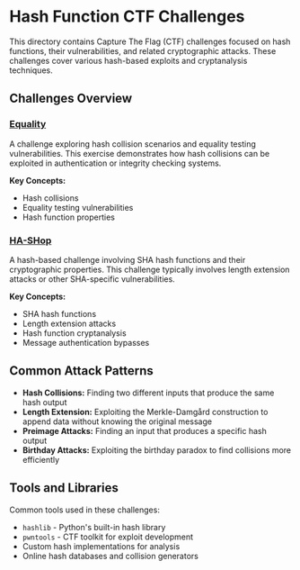 # Hash Function CTF Challenges

This directory contains Capture The Flag (CTF) challenges focused on hash functions, their vulnerabilities, and related cryptographic attacks. These challenges cover various hash-based exploits and cryptanalysis techniques.

## Challenges Overview

### [Equality](./Equality/)
A challenge exploring hash collision scenarios and equality testing vulnerabilities. This exercise demonstrates how hash collisions can be exploited in authentication or integrity checking systems.

**Key Concepts:**
- Hash collisions
- Equality testing vulnerabilities
- Hash function properties

### [HA-SHop](./HA-SHop/)
A hash-based challenge involving SHA hash functions and their cryptographic properties. This challenge typically involves length extension attacks or other SHA-specific vulnerabilities.

**Key Concepts:**
- SHA hash functions
- Length extension attacks
- Hash function cryptanalysis
- Message authentication bypasses

## Common Attack Patterns

- **Hash Collisions:** Finding two different inputs that produce the same hash output
- **Length Extension:** Exploiting the Merkle-Damgård construction to append data without knowing the original message
- **Preimage Attacks:** Finding an input that produces a specific hash output
- **Birthday Attacks:** Exploiting the birthday paradox to find collisions more efficiently

## Tools and Libraries

Common tools used in these challenges:
- `hashlib` - Python's built-in hash library
- `pwntools` - CTF toolkit for exploit development
- Custom hash implementations for analysis
- Online hash databases and collision generators
